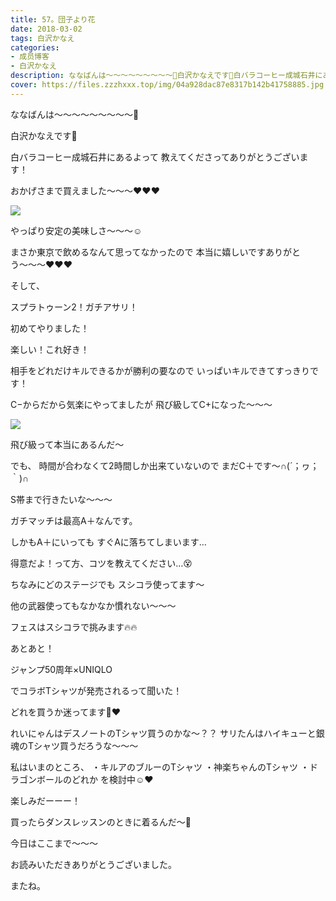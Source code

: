 ```yaml
---
title: 57。団子より花
date: 2018-03-02
tags: 白沢かなえ
categories: 
- 成员博客
- 白沢かなえ
description: ななばんは〜〜〜〜〜〜〜〜〜🌷白沢かなえです🌷白バラコーヒー成城石井にあるよって教えてくださってありがとうございます！おかげさまで買えまし...
cover: https://files.zzzhxxx.top/img/04a928dac87e8317b142b41758885.jpg 
---
```










ななばんは〜〜〜〜〜〜〜〜〜🌷



白沢かなえです🌷











白バラコーヒー成城石井にあるよって
教えてくださってありがとうございます！



おかげさまで買えました〜〜〜❤️❤️❤️


![](https://files.zzzhxxx.top/img/04a928dac87e8317b142b41758885.jpg)



やっぱり安定の美味しさ〜〜〜☺️



まさか東京で飲めるなんて思ってなかったので
本当に嬉しいですありがとう〜〜〜❤️❤️❤️












そして、




スプラトゥーン2！ガチアサリ！



初めてやりました！



楽しい！これ好き！



相手をどれだけキルできるかが勝利の要なので
いっぱいキルできてすっきりです！










C−からだから気楽にやってましたが
飛び級してC+になった〜〜〜


![](https://files.zzzhxxx.top/img/04a928dac87e8317b142b41758885-01.jpg)



飛び級って本当にあるんだ〜





でも、
時間が合わなくて2時間しか出来ていないので
まだC＋です〜∩(´；ヮ；｀)∩















S帯まで行きたいな〜〜〜



ガチマッチは最高A＋なんです。

しかもA＋にいっても
すぐAに落ちてしまいます…











得意だよ！って方、コツを教えてください…😵










ちなみにどのステージでも
スシコラ使ってます〜



他の武器使ってもなかなか慣れない〜〜〜









フェスはスシコラで挑みます🔥🔥






























あとあと！




ジャンプ50周年×UNIQLO

でコラボTシャツが発売されるって聞いた！





どれを買うか迷ってます🐶❤️




れいにゃんはデスノートのTシャツ買うのかな〜？？
サリたんはハイキューと銀魂のTシャツ買うだろうな〜〜〜





私はいまのところ、
・キルアのブルーのTシャツ
・神楽ちゃんのTシャツ
・ドラゴンボールのどれか
を検討中☺️❤️





楽しみだーーー！



買ったらダンスレッスンのときに着るんだ〜🌷












今日はここまで〜〜〜








お読みいただきありがとうございました。



またね。


